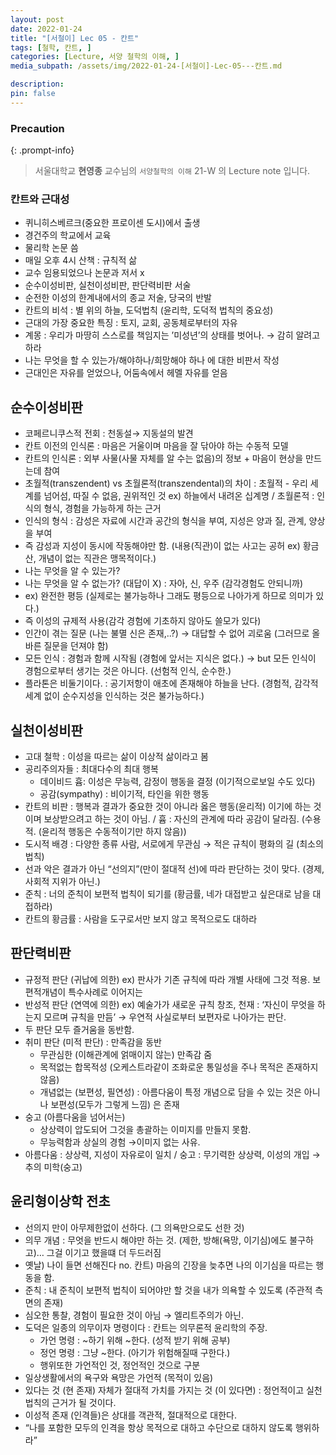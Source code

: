 ```yaml
---
layout: post
date: 2022-01-24
title: "[서철이] Lec 05 - 칸트"
tags: [철학, 칸트, ]
categories: [Lecture, 서양 철학의 이해, ]
media_subpath: /assets/img/2022-01-24-[서철이]-Lec-05---칸트.md

description:  
pin: false
---
```



### Precaution


{: .prompt-info}


> 서울대학교 **현영종** 교수님의 `서양철학의 이해` 21-W 의 Lecture note 입니다. 


### 칸트와 근대성

- 퀴니히스베르크(중요한 프로이센 도시)에서 출생
- 경건주의 학교에서 교육
- 물리학 논문 씀
- 매일 오후 4시 산책 : 규칙적 삶
- 교수 임용되었으나 논문과 저서 x
- 순수이성비판, 실천이성비판, 판단력비판 서술
- 순전한 이성의 한계내에서의 종교 저술, 당국의 반발
- 칸트의 비석 : 별 위의 하늘, 도덕법칙 (윤리학, 도덕적 법칙의 중요성)
- 근대의 가장 중요한 특징 : 토지, 교회, 공동체로부터의 자유
- 계몽 : 우리가 마땅히 스스로를 책임지는 ’미성년’의 상태를 벗어나. → 감히 알려고 하라
- 나는 무엇을 할 수 있는가/해야하나/희망해야 하나 에 대한 비판서 작성
- 근대인은 자유를 얻었으나, 어둠속에서 헤멜 자유를 얻음

## 순수이성비판

- 코페르니쿠스적 전회 : 천동설→ 지동설의 발견
- 칸트 이전의 인식론 : 마음은 거울이며 마음을 잘 닦아야 하는 수동적 모델
- 칸트의 인식론 : 외부 사물(사물 자체를 알 수는 없음)의 정보 + 마음이 현상을 만드는데 참여
- 초월적(transzendent) vs 초월론적(transzendental)의 차이 : 초월적 - 우리 세계를 넘어섬, 따질 수 없음, 권위적인 것 ex) 하늘에서 내려온 십계명 / 초월론적 : 인식의 형식, 경험을 가능하게 하는 근거
- 인식의 형식 : 감성은 자료에 시간과 공간의 형식을 부여, 지성은 양과 질, 관계, 양상을 부여
- 즉 감성과 지성이 동시에 작동해야만 함. (내용(직관)이 없는 사고는 공허 ex) 황금산, 개념이 없는 직관은 맹목적이다.)
- 나는 무엇을 알 수 있는가?
- 나는 무엇을 알 수 없는가? (대답이 X) : 자아, 신, 우주 (감각경험도 안되니까)
- ex) 완전한 평등 (실제로는 불가능하나 그래도 평등으로 나아가게 하므로 의미가 있다.)
- 즉 이성의 규제적 사용(감각 경험에 기초하지 않아도 쓸모가 있다)
- 인간이 겪는 질문 (나는 불멸 신은 존재,..?) → 대답할 수 없어 괴로움 (그러므로 올바른 질문을 던져야 함)
- 모든 인식 : 경험과 함께 시작됨 (경험에 앞서는 지식은 없다.) → but 모든 인식이 경험으로부터 생기는 것은 아니다. (선험적 인식, 순수한.)
- 플라톤은 비둘기이다. : 공기저항이 애초에 존재해야 하늘을 난다. (경험적, 감각적 세계 없이 순수지성을 인식하는 것은 불가능하다.)

## 실천이성비판

- 고대 철학 : 이성을 따르는 삶이 이상적 삶이라고 봄
- 공리주의자들 : 최대다수의 최대 행복
	- 데이비드 흄: 이성은 무능력, 감정이 행동을 결정 (이기적으로보일 수도 있다)
	- 공감(sympathy) : 비이기적, 타인을 위한 행동
- 칸트의 비판 : 행복과 결과가 중요한 것이 아니라 옳은 행동(윤리적) 이기에 하는 것이며 보상받으려고 하는 것이 아님. / 흄 : 자신의 관계에 따라 공감이 달라짐. (수용적. (윤리적 행동은 수동적이기만 하지 않음))
- 도시적 배경 : 다양한 종류 사람, 서로에게 무관심 → 적은 규칙이 평화의 길 (최소의 법칙)
- 선과 악은 결과가 아닌 “선의지”(만이 절대적 선)에 따라 판단하는 것이 맞다. (경제, 사회적 지위가 아닌.)
- 준칙 : 너의 준칙이 보편적 법칙이 되기를 (황금률, 네가 대접받고 싶은대로 남을 대접하라)
- 칸트의 황금률 : 사람을 도구로서만 보지 않고 목적으로도 대하라

## 판단력비판

- 규정적 판단 (귀납에 의한) ex) 판사가 기존 규칙에 따라 개별 사태에 그것 적용. 보편적개념이 특수사례로 이어지는
- 반성적 판단 (연역에 의한) ex) 예술가가 새로운 규칙 창조, 천재 : ‘자신이 무엇을 하는지 모르며 규칙을 만듬’ → 우연적 사실로부터 보편자로 나아가는 판단.
- 두 판단 모두 즐거움을 동반함.
- 취미 판단 (미적 판단) : 만족감을 동반
	- 무관심한 (이해관계에 얽매이지 않는) 만족감 줌
	- 목적없는 합목적성 (오케스트라같이 조화로운 통일성을 주나 목적은 존재하지 않음)
	- 개념없는 (보편성, 필연성) : 아름다움이 특정 개념으로 담을 수 있는 것은 아니나 보편성(모두가 그렇게 느낌) 은 존재
- 숭고 (아름다움을 넘어서는)
	- 상상력이 압도되어 그것을 총괄하는 이미지를 만들지 못함.
	- 무능력함과 상실의 경험 →이미지 없는 사유.
- 아름다움 : 상상력, 지성이 자유로이 일치 / 숭고 : 무기력한 상상력, 이성의 개입 →추의 미학(숭고)

## 윤리형이상학 전초

- 선의지 만이 아무제한없이 선하다. (그 의욕만으로도 선한 것)
- 의무 개념 : 무엇을 반드시 해야만 하는 것. (제한, 방해(욕망, 이기심)에도 불구하고)… 그걸 이기고 했을떄 더 두드러짐
- 옛날) 나이 들면 선해진다 no. 칸트) 마음의 긴장을 늦추면 나의 이기심을 따르는 행동을 함.
- 준칙 : 내 준칙이 보편적 법칙이 되어야만 할 것을 내가 의욕할 수 있도록 (주관적 측면의 존재)
- 심오한 통찰, 경험이 필요한 것이 아님 → 엘리트주의가 아닌.
- 도덕은 일종의 의무이자 명령이다 : 칸트는 의무론적 윤리학의 주장.
	- 가언 명령 : ~하기 위해 ~한다. (성적 받기 위해 공부)
	- 정언 명령 : 그냥 ~한다. (아기가 위험해질때 구한다.)
	- 행위또한 가언적인 것, 정언적인 것으로 구분
- 일상생활에서의 욕구와 욕망은 가언적 (목적이 있음)
- 있다는 것 (현 존재) 자체가 절대적 가치를 가지는 것 (이 있다면) : 정언적이고 실천 법칙의 근거가 될 것이다.
- 이성적 존재 (인격들)은 상대를 객관적, 절대적으로 대한다.
- “나를 포함한 모두의 인격을 항상 목적으로 대하고 수단으로 대하지 않도록 행위하라”


<script>
  window.MathJax = {
    tex: {
      macros: {
        R: "\\mathbb{R}",
        N: "\\mathbb{N}",
        Z: "\\mathbb{Z}",
        Q: "\\mathbb{Q}",
        C: "\\mathbb{C}",
        proj: "\\operatorname{proj}",
        rank: "\\operatorname{rank}",
        im: "\\operatorname{im}",
        dom: "\\operatorname{dom}",
        codom: "\\operatorname{codom}",
        argmax: "\\operatorname*{arg\,max}",
        argmin: "\\operatorname*{arg\,min}",
        "\\{": "\\lbrace",
        "\\}": "\\rbrace",
        sub: "\\subset",
        sup: "\\supset",
        sube: "\\subseteq",
        supe: "\\supseteq"
      },
      tags: "ams",
      strict: false, 
      inlineMath: [["$", "$"], ["\\(", "\\)"]],
      displayMath: [["$$", "$$"], ["\\[", "\\]"]]
    },
    options: {
      skipHtmlTags: ["script", "noscript", "style", "textarea", "pre"]
    }
  };
</script>
<script async src="https://cdn.jsdelivr.net/npm/mathjax@3/es5/tex-mml-chtml.js"></script>
